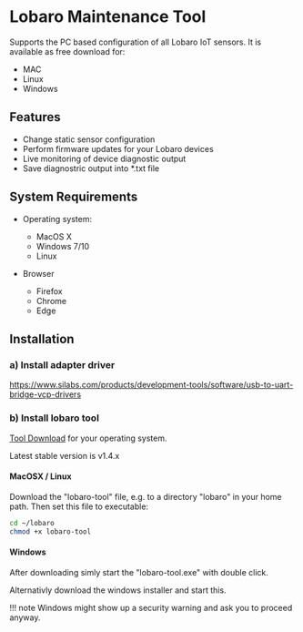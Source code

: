 # Lobaro Maintenance Tool

Supports the PC based configuration of all Lobaro IoT sensors. It is available as free download for:

* MAC
* Linux
* Windows

## Features

* Change static sensor configuration
* Perform firmware updates for your Lobaro devices
* Live monitoring of device diagnostic output
* Save diagnostric output into *.txt file

## System Requirements

* Operating system:
    * MacOS X
    * Windows 7/10
    * Linux
    
* Browser
    * Firefox
    * Chrome
    * Edge
       
    
## Installation

### a) Install adapter driver
https://www.silabs.com/products/development-tools/software/usb-to-uart-bridge-vcp-drivers

### b) Install lobaro tool

[Tool Download](https://files.lobaro.com/index.php/s/jJULuRooWzLnYO9) for your operating system.

Latest stable version is v1.4.x

#### MacOSX / Linux
Download the "lobaro-tool" file, e.g. to a directory "lobaro" in your home path. Then set this file to executable:
```Bash
cd ~/lobaro
chmod +x lobaro-tool
```
#### Windows
After downloading simly start the "lobaro-tool.exe" with double click. 

Alternativly download the windows installer and start this.

!!! note
    Windows might show up a security warning and ask you to proceed anyway.






